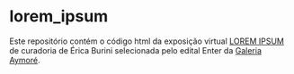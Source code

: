 # lorem_ipsum

Este repositório contém o código html da exposição virtual [LOREM IPSUM](https://www.galeriaaymore.com/loremipsum) de curadoria de Érica Burini selecionada pelo edital Enter da [Galeria Aymoré](https://www.galeriaaymore.com/).
